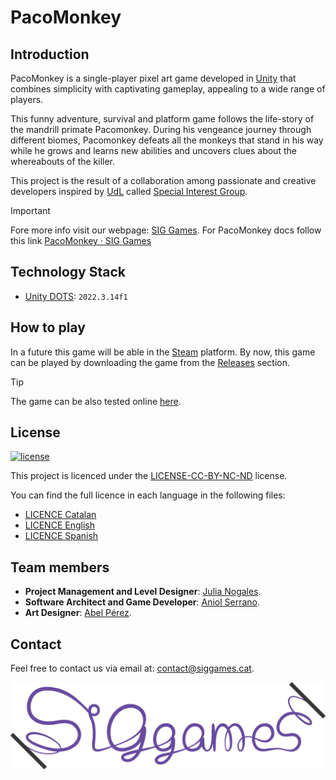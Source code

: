 # PacoMonkey

## Introduction

PacoMonkey is a single-player pixel art game developed in [Unity](https://unity.com/products/unity-engine) that combines
simplicity with captivating gameplay, appealing to a wide range of players.

This funny adventure, survival and platform game follows the life-story of the mandrill primate Pacomonkey. During his vengeance journey through different biomes,
Pacomonkey defeats all the monkeys that stand in his way while he grows and learns new abilities and uncovers clues about the whereabouts of the killer.

This project is the result of a collaboration among passionate and creative developers inspired by [UdL](https://www.udl.cat/ca/en/) called [Special Interest Group](https://github.com/orgs/SIGGgames/teams/siggames-team).

> [!IMPORTANT]
> Fore more info visit our webpage: [SIG Games](https://siggames.cat). For PacoMonkey docs follow this link [PacoMonkey · SIG Games](https://siggames.cat/game/pacomonkey)

## Technology Stack

- [Unity DOTS](https://unity.com/products/unity-engine): `2022.3.14f1`

## How to play

In a future this game will be able in the [Steam](https://store.steampowered.com/) platform. By now, this game can be played by downloading the game from the [Releases](https://github.com/SIGGames/PacoMonkey/releases) section.

> [!TIP]
> The game can be also tested online [here](https://pacomonkey.netlify.app/).

## License

[![license](https://img.shields.io/badge/License-CC--BY--NC--ND--4.0-green)](https://creativecommons.org/licenses/by-nc-nd/4.0/)

This project is licenced under the [LICENSE-CC-BY-NC-ND](https://creativecommons.org/licenses/by-nc-nd/4.0/) license.

You can find the full licence in each language in the following files:

- [LICENCE Catalan](LICENSE_CA.md)
- [LICENCE English](LICENSE.md)
- [LICENCE Spanish](LICENSE_ES.md)

## Team members

- **Project Management and Level Designer**: [Julia Nogales](https://github.com/julianogales).
- **Software Architect and Game Developer**: [Aniol Serrano](https://github.com/Aniol0012).
- **Art Designer**: [Abel Pérez](https://github.com/Abelitux).

## Contact

Feel free to contact us via email at: [contact@siggames.cat](mailto:contact@siggames.cat).

[![SIG Games Banner](./Assets/Scripts/SIGGames/Banner_Wite_BG.jpg)](http://www.siggames.cat/)
